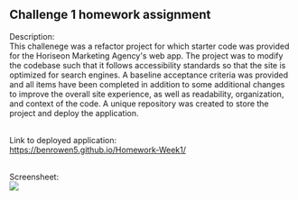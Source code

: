 ## Challenge 1 homework assignment

Description:</br>
This challenege was a refactor project for which starter code was provided for the Horiseon Marketing Agency's web app. The project was to modify the codebase such that it follows accessibility standards so that the site is optimized for search engines. A baseline acceptance criteria was provided and all items have been completed in addition to some additional changes to improve the overall site experience, as well as readability, organization, and context of the code. A unique repository was created to store the project and deploy the application.</br></br>

Link to deployed application:</br>
https://benrowen5.github.io/Homework-Week1/ </br></br>

Screensheet:</br>
<img src="./assets/images/Horiseon-screenshot.png"></br></br>



